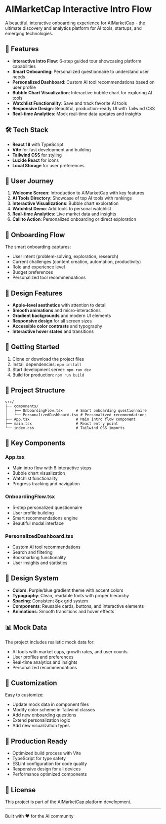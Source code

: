 # AIMarketCap Interactive Intro Flow

A beautiful, interactive onboarding experience for AIMarketCap - the ultimate discovery and analytics platform for AI tools, startups, and emerging technologies.

## 🚀 Features

- **Interactive Intro Flow**: 6-step guided tour showcasing platform capabilities
- **Smart Onboarding**: Personalized questionnaire to understand user needs
- **Personalized Dashboard**: Custom AI tool recommendations based on user profile
- **Bubble Chart Visualization**: Interactive bubble chart for exploring AI tools
- **Watchlist Functionality**: Save and track favorite AI tools
- **Responsive Design**: Beautiful, production-ready UI with Tailwind CSS
- **Real-time Analytics**: Mock real-time data updates and insights

## 🛠️ Tech Stack

- **React 18** with TypeScript
- **Vite** for fast development and building
- **Tailwind CSS** for styling
- **Lucide React** for icons
- **Local Storage** for user preferences

## 📱 User Journey

1. **Welcome Screen**: Introduction to AIMarketCap with key features
2. **AI Tools Directory**: Showcase of top AI tools with rankings
3. **Interactive Visualizations**: Bubble chart exploration
4. **Watchlist Demo**: Add tools to personal watchlist
5. **Real-time Analytics**: Live market data and insights
6. **Call to Action**: Personalized onboarding or direct exploration

## 🎯 Onboarding Flow

The smart onboarding captures:
- User intent (problem-solving, exploration, research)
- Current challenges (content creation, automation, productivity)
- Role and experience level
- Budget preferences
- Personalized tool recommendations

## 🎨 Design Features

- **Apple-level aesthetics** with attention to detail
- **Smooth animations** and micro-interactions
- **Gradient backgrounds** and modern UI elements
- **Responsive design** for all screen sizes
- **Accessible color contrasts** and typography
- **Interactive hover states** and transitions

## 🚀 Getting Started

1. Clone or download the project files
2. Install dependencies: `npm install`
3. Start development server: `npm run dev`
4. Build for production: `npm run build`

## 📁 Project Structure

```
src/
├── components/
│   ├── OnboardingFlow.tsx      # Smart onboarding questionnaire
│   └── PersonalizedDashboard.tsx # Personalized recommendations
├── App.tsx                     # Main intro flow component
├── main.tsx                    # React entry point
└── index.css                   # Tailwind CSS imports
```

## 🎯 Key Components

### App.tsx
- Main intro flow with 6 interactive steps
- Bubble chart visualization
- Watchlist functionality
- Progress tracking and navigation

### OnboardingFlow.tsx
- 5-step personalized questionnaire
- User profile building
- Smart recommendations engine
- Beautiful modal interface

### PersonalizedDashboard.tsx
- Custom AI tool recommendations
- Search and filtering
- Bookmarking functionality
- User insights and statistics

## 🎨 Design System

- **Colors**: Purple/blue gradient theme with accent colors
- **Typography**: Clean, readable fonts with proper hierarchy
- **Spacing**: Consistent 8px grid system
- **Components**: Reusable cards, buttons, and interactive elements
- **Animations**: Smooth transitions and hover effects

## 📊 Mock Data

The project includes realistic mock data for:
- AI tools with market caps, growth rates, and user counts
- User profiles and preferences
- Real-time analytics and insights
- Personalized recommendations

## 🔧 Customization

Easy to customize:
- Update mock data in component files
- Modify color scheme in Tailwind classes
- Add new onboarding questions
- Extend personalization logic
- Add new visualization types

## 🌟 Production Ready

- Optimized build process with Vite
- TypeScript for type safety
- ESLint configuration for code quality
- Responsive design for all devices
- Performance optimized components

## 📝 License

This project is part of the AIMarketCap platform development.

---

Built with ❤️ for the AI community